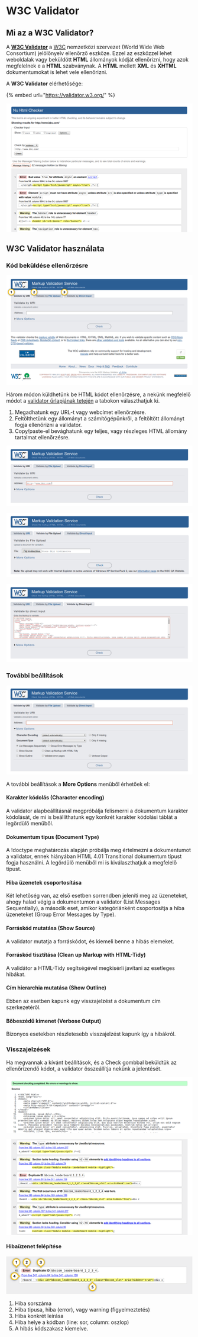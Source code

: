 # W3C Validator

## Mi az a W3C Validator?

A [**W3C Validator**](https://validator.w3.org/) a [W3C](https://www.w3.org/) nemzetközi szervezet \(World Wide Web Consortium\) jelölőnyelv ellenőrző eszköze. Ezzel az eszközzel lehet weboldalak vagy beküldött **HTML** állományok kódját ellenőrizni, hogy azok megfelelnek e a **HTML** szabványnak. A **HTML** mellett **XML** és **XHTML** dokumentumokat is lehet vele ellenőrizni.

A **W3C Validator** elérhetősége: 

{% embed url="https://validator.w3.org/" %}

![W3C Validator munka k&#xF6;zben](../.gitbook/assets/w3cvalidator00.png)

## W3C Validator használata

### Kód beküldése ellenőrzésre

![](../.gitbook/assets/validator01.png)

Három módon küldhetünk be HTML kódot ellenőrzésre, a nekünk megfelelő módot a [validator űrlapjának tetején](https://validator.w3.org/) a tabokon választhatjuk ki.

1. Megadhatunk egy URL-t vagy webcímet ellenőrzésre.
2. Feltölthetünk egy állományt a számítógépünkről, a feltöltött állományt fogja ellenőrizni a validator.
3. Copy/paste-el bevághatunk egy teljes, vagy részleges HTML állomány tartalmat ellenőrzésre.

![Webc&#xED;m ellen&#x151;rz&#xE9;s&#xE9;hez haszn&#xE1;ljuk az Address mez&#x151;t.](../.gitbook/assets/w3cvalidator04.png)

![&#xC1;llom&#xE1;ny felt&#xF6;lt&#xE9;shez v&#xE1;lasszunk ki egy HTML &#xE1;llom&#xE1;nyt a sz&#xE1;m&#xED;t&#xF3;g&#xE9;p&#xFC;nkr&#x151;l.](../.gitbook/assets/w3cvalidator02.png)

![K&#xF3;dr&#xE9;szlet ellen&#x151;rz&#xE9;shez Ctrl + C, Ctrl + V seg&#xED;ts&#xE9;g&#xE9;vel illeszthet&#x151; be a W3C Validatorba.](../.gitbook/assets/w3cvalidator03.png)

### További beállítások

![](../.gitbook/assets/w3cvalidator05.png)

A további beállítások a **More Options** menüből érhetőek el:

#### Karakter kódolás \(Character encoding\)

A validator alapbeállításnál megpróbálja felismerni a dokumentum karakter kódolását, de mi is beállíthatunk egy konkrét karakter kódolási táblát a legördülő menüből.

#### Dokumentum tipus \(Document Type\)

A !doctype meghatározás alapján próbálja meg értelmezni a dokumentumot a validator, ennek hiányában HTML 4.01 Transitional dokumentum típust fogja használni. A legördülő menüből mi is kiválaszthatjuk a megfelelő típust.

#### Hiba üzenetek csoportosítása

Két lehetőség van, az első esetben sorrendben jeleníti meg az üzeneteket, ahogy halad végig a dokumentumon a validator \(List Messages Sequentially\), a második eset, amikor kategóriánként csoportosítja a hiba üzeneteket \(Group Error Messages by Type\).

#### Forráskód mutatása \(Show Source\)

A validator mutatja a forráskódot, és kiemeli benne a hibás elemeket.

#### Forráskód tisztítása \(Clean up Markup with HTML-Tidy\)

A validátor a HTML-Tidy segítségével megkisérli javítani az esetleges hibákat.

#### Cím hierarchia mutatása \(Show Outline\)

Ebben az esetben kapunk egy visszajelzést a dokumentum cím szerkezetéről.

#### Bőbeszédű kimenet \(Verbose Output\)

Bizonyos esetekben részletesebb visszajelzést kapunk így a hibákról.

### Visszajelzések

Ha megvannak a kívánt beállítások, és a Check gombbal beküldtük az ellenőrizendő kódot, a validator összeállítja nekünk a jelentését.

![Szerencs&#xE9;s eset, nincs hiba.](../.gitbook/assets/w3cvalidator06.png)

![Szerencs&#xE9;tlen eset, a forr&#xE1;sk&#xF3;d tele van hib&#xE1;val.](../.gitbook/assets/w3cvalidator07.png)

#### Hibaüzenet felépítése

![](../.gitbook/assets/w3cvalidator08.png)

1. Hiba sorszáma
2. Hiba tipusa, hiba \(error\), vagy warning \(figyelmeztetés\)
3. Hiba konkrét leírása
4. Hiba helye a kódban \(line: sor, column: oszlop\)
5. A hibás kódszakasz kiemelve.



